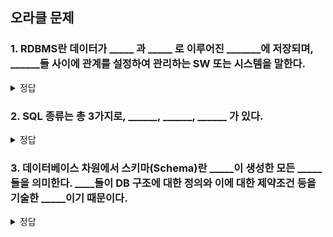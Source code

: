 ## 오라클 문제
### 1. RDBMS란 데이터가 _____ 과 _____ 로 이루어진 _______에 저장되며, ______들 사이에 관계를 설정하여 관리하는 SW 또는 시스템을 말한다.

<details>
<summary>정답</summary>
<div markdown="1">       

  
컬럼(column, 열), 로우(row, 행), 테이블, 테이블

</div>
</details>


### 2. SQL 종류는 총 3가지로, ______, ______, ______ 가 있다.

    
<details>
<summary>정답</summary>
<div markdown="1">       

DDL(Data Definition Language, 데이터 정의 언어), DML(Data Manipulation Language, 데이터 처리 언어), DCL(Data Control Language, 데이터 제어 언어)

</div>
</details>



### 3. 데이터베이스 차원에서 스키마(Schema)란 _____이 생성한 모든 _____들을 의미한다. ____들이 DB 구조에 대한 정의와 이에 대한 제약조건 등을 기술한 _____이기 때문이다.

   
    
    
<details>
<summary>정답</summary>
<div markdown="1">       

 계정, 객체, 객체, 명세서
  
</div>
</details>

